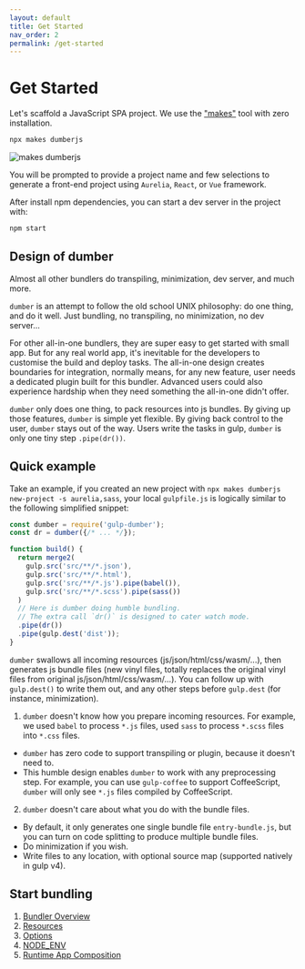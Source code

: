 ```yaml
---
layout: default
title: Get Started
nav_order: 2
permalink: /get-started
---
```


# Get Started

Let's scaffold a JavaScript SPA project. We use the ["makes"](https://github.com/makesjs/makes) tool with zero installation.

```bash
npx makes dumberjs
```

![makes dumberjs](https://makes.js.org/assets/makes-dumberjs.gif)

You will be prompted to provide a project name and few selections to generate a front-end project using `Aurelia`, `React`, or `Vue` framework.

After install npm dependencies, you can start a dev server in the project with:
```sh
npm start
```

## Design of dumber

Almost all other bundlers do transpiling, minimization, dev server, and much more.

`dumber` is an attempt to follow the old school UNIX philosophy: do one thing, and do it well. Just bundling, no transpiling, no minimization, no dev server...

For other all-in-one bundlers, they are super easy to get started with small app. But for any real world app, it's inevitable for the developers to customise the build and deploy tasks. The all-in-one design creates boundaries for integration, normally means, for any new feature, user needs a dedicated plugin built for this bundler. Advanced users could also experience hardship when they need something the all-in-one didn't offer.

`dumber` only does one thing, to pack resources into js bundles. By giving up those features, `dumber` is simple yet flexible. By giving back control to the user, `dumber` stays out of the way. Users write the tasks in gulp, `dumber` is only one tiny step `.pipe(dr())`.

## Quick example

Take an example, if you created an new project with `npx makes dumberjs new-project -s aurelia,sass`, your local `gulpfile.js` is logically similar to the following simplified snippet:

```js
const dumber = require('gulp-dumber');
const dr = dumber({/* ... */});

function build() {
  return merge2(
    gulp.src('src/**/*.json'),
    gulp.src('src/**/*.html'),
    gulp.src('src/**/*.js').pipe(babel()),
    gulp.src('src/**/*.scss').pipe(sass())
  )
  // Here is dumber doing humble bundling.
  // The extra call `dr()` is designed to cater watch mode.
  .pipe(dr())
  .pipe(gulp.dest('dist'));
}
```

`dumber` swallows all incoming resources (js/json/html/css/wasm/...), then generates js bundle files (new vinyl files, totally replaces the original vinyl files from original js/json/html/css/wasm/...). You can follow up with `gulp.dest()` to write them out, and any other steps before `gulp.dest` (for instance, minimization).

1. `dumber` doesn't know how you prepare incoming resources. For example, we used `babel` to process `*.js` files, used `sass` to process `*.scss` files into `*.css` files.
  * `dumber` has zero code to support transpiling or plugin, because it doesn't need to.
  * This humble design enables `dumber` to work with any preprocessing step. For example, you can use `gulp-coffee` to support CoffeeScript, `dumber` will only see `*.js` files compiled by CoffeeScript.
2. `dumber` doesn't care about what you do with the bundle files.
  * By default, it only generates one single bundle file `entry-bundle.js`, but you can turn on code splitting to produce multiple bundle files.
  * Do minimization if you wish.
  * Write files to any location, with optional source map (supported natively in gulp v4).

## Start bundling

1. [Bundler Overview](./bundler-overview)
2. [Resources](./resources)
3. [Options](./options)
4. [NODE_ENV](./node-env)
5. [Runtime App Composition](./runtime-app-composition)
